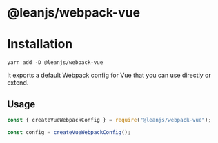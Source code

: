 # @leanjs/webpack-vue

# Installation

`yarn add -D @leanjs/webpack-vue`

It exports a default Webpack config for Vue that you can use directly or extend.

## Usage

```js
const { createVueWebpackConfig } = require("@leanjs/webpack-vue");

const config = createVueWebpackConfig();
```
